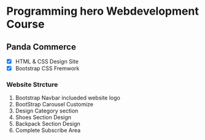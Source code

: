 # Programming hero Webdevelopment Course

## Panda Commerce 
- [x] HTML & CSS Design Site
- [x] Bootstrap CSS Fremwork

### Website Strcture
01. Bootstrap Navbar inclueded website logo
02. BootStrap Carousel Customize
03. Design Category section
04. Shoes Section Design
05. Backpack Section Design
06. Complete Subscribe Area

